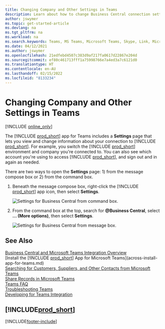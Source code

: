 ```yaml
---
title: Changing Company and Other Settings in Teams
description: Learn about how to change Business Central connection settings from Microsoft Teams.
author: jswymer
ms.topic: get-started-article
ms.devlang: na
ms.tgt_pltfrm: na
ms.workload: na
ms.search.keywords: Teams, MS Teams, Microsoft Teams, Skype, Link, Microsoft 365, settings, search
ms.date: 04/12/2021
ms.author: jswymer
ms.openlocfilehash: 21edfebd4507c383d9af217fa0617d22867e204d
ms.sourcegitcommit: ef80c461713fff1a75998766e7a4ed3a7c6121d0
ms.translationtype: HT
ms.contentlocale: en-AU
ms.lasthandoff: 02/15/2022
ms.locfileid: "8133234"
---
```

# <a name="changing-company-and-other-settings-in-teams"></a>Changing Company and Other Settings in Teams

[!INCLUDE [online_only](includes/online_only.md)]

The [!INCLUDE [prod_short](includes/prod_short.md)] app for Teams includes a **Settings** page that lets you view and change information about your connection to [!INCLUDE [prod_short](includes/prod_short.md)]. For example, you switch the [!INCLUDE [prod_short](includes/prod_short.md)] environment and company you're connected to. You can also see which account you're using to access [!INCLUDE [prod_short](includes/prod_short.md)], and sign out and in again as needed.

There are two ways to open the **Settings** page: 1) from the message compose box or 2) from the command box.

1. Beneath the message compose box, right-click the [!INCLUDE [prod_short](includes/prod_short.md)] app icon, then select **Settings**.

    ![Settings for Business Central from command box.](media/teams-settings-message-box.png)

2. From the command box at the top, search for **@Business Central**, select **... (More options)**, then select **Settings**.

   ![Settings for Business Central from message box.](media/teams-settings-command-box.png)

## <a name="see-also"></a>See Also

[Business Central and Microsoft Teams Integration Overview](across-teams-overview.md)  
[Install the [!INCLUDE [prod_short](includes/prod_short.md)] App for Microsoft Teams](across-install-app-for-teams.md)  
[Searching for Customers, Suppliers, and Other Contacts from Microsoft Teams](across-search-contacts-teams.md)  
[Share Records in Microsoft Teams](across-working-with-teams.md)  
[Teams FAQ](teams-faq.md)  
[Troubleshooting Teams](admin-teams-troubleshooting.md)  
[Developing for Teams Integration](/dynamics365/business-central/dev-itpro/developer/devenv-develop-for-teams)  

## [!INCLUDE[prod_short](includes/free_trial_md.md)]  


[!INCLUDE[footer-include](includes/footer-banner.md)]